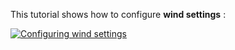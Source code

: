 This tutorial shows how to configure **wind settings** :

[![Configuring wind settings](https://i.vimeocdn.com/video/1011532573-a72305c16fcb48b67ff30dd60ffb19612a7dc407c852424da37cd49cdc238351-d?f=webp&region=us)](https://vimeo.com/488860317)